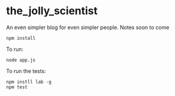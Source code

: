 # the_jolly_scientist

An even simpler blog for even simpler people.
Notes soon to come


```
npm install
```
To run:

````
node app.js
````

To run the tests:
```
npm instll lab -g
npm test
````
